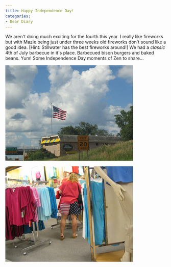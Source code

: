 ```yaml
---
title: Happy Independence Day!
categories:
- Dear Diary
---
```


We aren't doing much exciting for the fourth this year. I really like fireworks but with Mazie being just under three weeks old fireworks don't sound like a good idea. [Hint: Stillwater has the best fireworks around!] We had a _classic_ 4th of July barbecue in it's place. Barbecued bison burgers and baked beans. Yum!
Some Independence Day moments of Zen to share...

![o_July4th-1](/assets/posts/2005/o_July4th-1.jpg)

![o_July4th-2](/assets/posts/2005/o_July4th-2.jpg)
